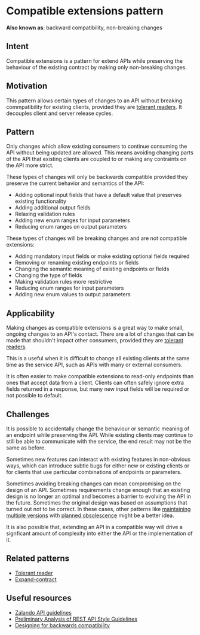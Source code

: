 # Compatible extensions pattern

__Also known as__: backward compatibility, non-breaking changes

## Intent
Compatible extensions is a pattern for extend APIs while preserving the behaviour of the existing contract by making only non-breaking changes. 

## Motivation

This pattern allows certain types of changes to an API without breaking commpatibility for existing clients, provided they are [tolerant readers](tolerant-reader.md). It decouples client and server release cycles.

## Pattern

Only changes which allow existing consumers to continue consuming the API without being updated are allowed. This means avoiding changing parts of the API that existing clients are coupled to or making any contraints on the API more strict. 

These types of changes will only be backwards compatible provided they preserve the current behavior and semantics of the API:
* Adding optional input fields that have a default value that preserves existing functionality
* Adding additional output fields
* Relaxing validation rules
* Adding new enum ranges for input parameters
* Reducing enum ranges on output parameters

These types of changes will be breaking changes and are not compatible extensions: 
* Adding mandatory input fields or make existing optional fields required
* Removing or renaming existing endpoints or fields
* Changing the semantic meaning of existing endpoints or fields
* Changing the type of fields
* Making validation rules more restrictive
* Reducing enum ranges for input parameters 
* Adding new enum values to output parameters

## Applicability

Making changes as compatible extensions is a great way to make small, ongoing changes to an API's contact. There are a lot of changes that can be made that shouldn't impact other consumers, provided they are [tolerant readers](tolerant-reader.md).

This is a useful when it is difficult to change all existing clients at the same time as the service API, such as APIs with many or external consumers.

It is often easier to make compatible extensions to read-only endpoints than ones that accept data from a client. Clients can often safely ignore extra fields returned in a response, but many new input fields will be required or not possible to default. 

## Challenges

It is possible to accidentally change the behaviour or semantic meaning of an endpoint while preserving the API. While existing clients may continue to still be able to communicate with the service, the end result may not be the same as before. 

Sometimes new features can interact with existing features in non-obvious ways, which can introduce subtle bugs for either new or existing clients or for clients that use particular combinations of endpoints or parameters. 

Sometimes avoiding breaking changes can mean compromising on the design of an API. Sometimes requirements change enough that an existing design is no longer an optimal and becomes a barrier to evolving the API in the future. Sometimes the original design was based on assumptions that turned out not to be correct. In these cases, other patterns like [maintaining multiple versions](maintaining-multiple-versions.md) with [planned obsolescence](planned-obsolescence.md) might be a better idea. 

It is also possible that, extending an API in a compatible way will drive a signficant amount of complexity into either the API or the implementation of it.

## Related patterns

* [Tolerant reader](tolerant-reader.md)
* [Expand-contract](expand-contract.md)

## Useful resources
* [Zalando API guidelines](https://opensource.zalando.com/restful-api-guidelines/#107)
* [Preliminary Analysis of REST API Style Guidelines](https://pdfs.semanticscholar.org/adf6/e0d0a7223fc2c7a5829b224c4687e910caa4.pdf)
* [Designing for backwards compatibility](https://tedspence.com/api-design-backwards-compatibility-5899258fa5c3)